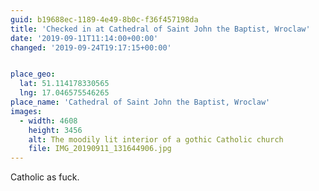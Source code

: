 ```yaml
---
guid: b19688ec-1189-4e49-8b0c-f36f457198da
title: 'Checked in at Cathedral of Saint John the Baptist, Wroclaw'
date: '2019-09-11T11:14:00+00:00'
changed: '2019-09-24T19:17:15+00:00'


place_geo:
  lat: 51.114178330565
  lng: 17.046575546265
place_name: 'Cathedral of Saint John the Baptist, Wroclaw'
images:
  - width: 4608
    height: 3456
    alt: The moodily lit interior of a gothic Catholic church
    file: IMG_20190911_131644906.jpg
---
```


Catholic as fuck.
